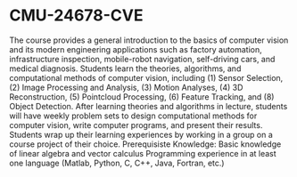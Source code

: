 # CMU-24678-CVE
The course provides a general introduction to the basics of computer vision and its modern engineering applications such as factory automation, infrastructure inspection, mobile-robot navigation, self-driving cars, and medical diagnosis. Students learn the theories, algorithms, and computational methods of computer vision, including (1) Sensor Selection, (2) Image Processing and Analysis, (3) Motion Analyses, (4) 3D Reconstruction, (5) Pointcloud Processing, (6) Feature Tracking, and (8) Object Detection. After learning theories and algorithms in lecture, students will have weekly problem sets to design computational methods for computer vision, write computer programs, and present their results. Students wrap up their learning experiences by working in a group on a course project of their choice.
Prerequisiste Knowledge: Basic knowledge of linear algebra and vector calculus Programming experience in at least one language (Matlab, Python, C, C++, Java, Fortran, etc.)
